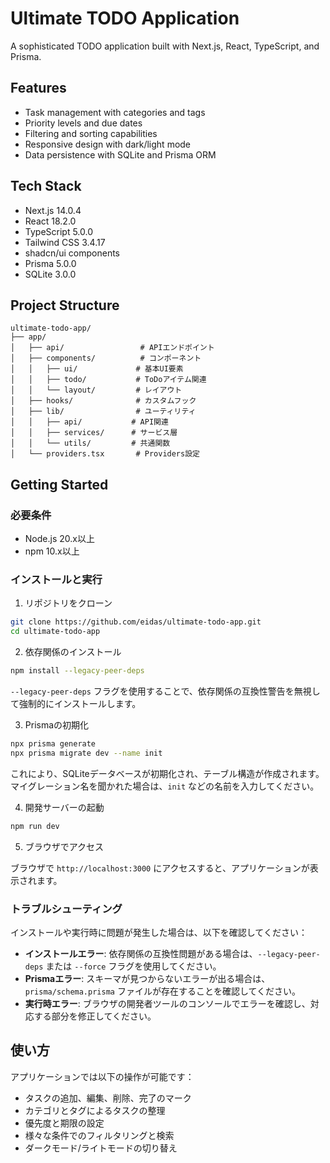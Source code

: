 # Ultimate TODO Application

A sophisticated TODO application built with Next.js, React, TypeScript, and Prisma.

## Features

- Task management with categories and tags
- Priority levels and due dates
- Filtering and sorting capabilities
- Responsive design with dark/light mode
- Data persistence with SQLite and Prisma ORM

## Tech Stack

- Next.js 14.0.4
- React 18.2.0
- TypeScript 5.0.0
- Tailwind CSS 3.4.17
- shadcn/ui components
- Prisma 5.0.0
- SQLite 3.0.0

## Project Structure

```
ultimate-todo-app/
├── app/
│   ├── api/                 # APIエンドポイント
│   ├── components/          # コンポーネント
│   │   ├── ui/             # 基本UI要素
│   │   ├── todo/           # ToDoアイテム関連
│   │   └── layout/         # レイアウト
│   ├── hooks/              # カスタムフック
│   ├── lib/                # ユーティリティ
│   │   ├── api/           # API関連
│   │   ├── services/      # サービス層
│   │   └── utils/         # 共通関数
│   └── providers.tsx       # Providers設定
```

## Getting Started

### 必要条件

- Node.js 20.x以上
- npm 10.x以上

### インストールと実行

1. リポジトリをクローン

```bash
git clone https://github.com/eidas/ultimate-todo-app.git
cd ultimate-todo-app
```

2. 依存関係のインストール

```bash
npm install --legacy-peer-deps
```

`--legacy-peer-deps` フラグを使用することで、依存関係の互換性警告を無視して強制的にインストールします。

3. Prismaの初期化

```bash
npx prisma generate
npx prisma migrate dev --name init
```

これにより、SQLiteデータベースが初期化され、テーブル構造が作成されます。マイグレーション名を聞かれた場合は、`init` などの名前を入力してください。

4. 開発サーバーの起動

```bash
npm run dev
```

5. ブラウザでアクセス

ブラウザで `http://localhost:3000` にアクセスすると、アプリケーションが表示されます。

### トラブルシューティング

インストールや実行時に問題が発生した場合は、以下を確認してください：

- **インストールエラー**: 依存関係の互換性問題がある場合は、`--legacy-peer-deps` または `--force` フラグを使用してください。
- **Prismaエラー**: スキーマが見つからないエラーが出る場合は、`prisma/schema.prisma` ファイルが存在することを確認してください。
- **実行時エラー**: ブラウザの開発者ツールのコンソールでエラーを確認し、対応する部分を修正してください。

## 使い方

アプリケーションでは以下の操作が可能です：

- タスクの追加、編集、削除、完了のマーク
- カテゴリとタグによるタスクの整理
- 優先度と期限の設定
- 様々な条件でのフィルタリングと検索
- ダークモード/ライトモードの切り替え
